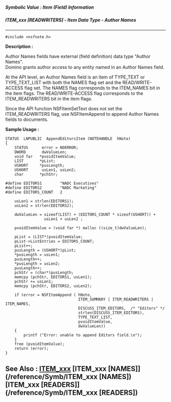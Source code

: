 ##### Symbolic Value : Item (Field) Information
##### ITEM_xxx [READWRITERS] - Item Data Type - Author Names
---
```
#include <nsfnote.h>
```
**Description :**

Author Names fields have external (field definition) data type "Author Names".  
Domino grants author access to any entity named in an Author Names field.

At the API level, an Author Names field is an item of TYPE_TEXT or 
TYPE_TEXT_LIST with both the NAMES flag set and the READ/WRITE-ACCESS flag 
set.  The NAMES flag corresponds to the ITEM_NAMES bit in the item flags.  The 
READ/WRITE-ACCESS flag corresponds to the ITEM_READWRITERS bit in the item 
flags.

Since the API function NSFItemSetText does not set the ITEM_READWRITERS flag, 
use NSFItemAppend to append Author Names fields to documents.

**Sample Usage :**
```
STATUS  LNPUBLIC  AppendEditorsItem (NOTEHANDLE  hNote)
{
    STATUS      error = NOERROR;
    DWORD       dwValueLen;
    void far   *pvoidItemValue;
    LIST       *pList;
    USHORT     *pusLength;
    USHORT      usLen1, usLen2;
    char       *pchStr;

#define EDITORS1        "NADC Executives"
#define EDITORS2        "NADC Marketing"
#define EDITORS_COUNT   2

    usLen1 = strlen(EDITORS1);
    usLen2 = strlen(EDITORS2);

    dwValueLen = sizeof(LIST) + (EDITORS_COUNT * sizeof(USHORT)) +
                 usLen1 + usLen2 ;

    pvoidItemValue = (void far *) malloc ((size_t)dwValueLen);

    pList = (LIST*)pvoidItemValue;
    pList->ListEntries = EDITORS_COUNT;
    pList++;
    pusLength = (USHORT*)pList;
    *pusLength = usLen1;
    pusLength++;
    *pusLength = usLen2;
    pusLength++;
    pchStr = (char*)pusLength;
    memcpy (pchStr, EDITORS1, usLen1);
    pchStr += usLen1;
    memcpy (pchStr, EDITORS2, usLen2);

    if (error = NSFItemAppend ( hNote, 
                                ITEM_SUMMARY | ITEM_READWRITERS | ITEM_NAMES,
                                DISCUSS_ITEM_EDITORS,  /* "Editors" */
                                strlen(DISCUSS_ITEM_EDITORS),
                                TYPE_TEXT_LIST,
                                pvoidItemValue,
                                dwValueLen))
    {
        printf ("Error: unable to append Editors field.\n");
    }
    free (pvoidItemValue);
    return (error);
}
```
**See Also :**
[ITEM_xxx](/reference/Symb/ITEM_xxx)
[ITEM_xxx [NAMES]](/reference/Symb/ITEM_xxx [NAMES])
[ITEM_xxx [READERS]](/reference/Symb/ITEM_xxx [READERS])
---
